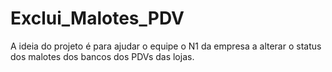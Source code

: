 # Exclui_Malotes_PDV
A ideia do projeto é para ajudar o equipe o N1 da empresa a alterar o status dos malotes dos bancos dos PDVs das lojas.
